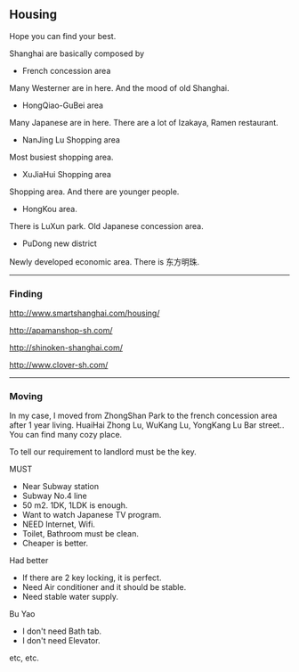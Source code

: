 ## Housing

Hope you can find your best.

Shanghai are basically composed by

- French concession area

Many Westerner are in here. And the mood of old Shanghai.

- HongQiao-GuBei area

Many Japanese are in here. There are a lot of Izakaya, Ramen restaurant.

- NanJing Lu Shopping area

Most busiest shopping area. 

- XuJiaHui Shopping area

Shopping area. And there are younger people.

- HongKou area.

There is LuXun park. Old Japanese concession area.

- PuDong new district

Newly developed economic area. There is 东方明珠.

---

### Finding

http://www.smartshanghai.com/housing/

http://apamanshop-sh.com/

http://shinoken-shanghai.com/

http://www.clover-sh.com/

---

### Moving

In my case, I moved from ZhongShan Park to the french concession area after 1 year living. HuaiHai Zhong Lu, WuKang Lu, YongKang Lu Bar street.. You can find many cozy place.

To tell our requirement to landlord must be the key.

MUST

- Near Subway station
- Subway No.4 line
- 50 m2. 1DK, 1LDK is enough.
- Want to watch Japanese TV program.
- NEED Internet, Wifi.
- Toilet, Bathroom must be clean.
- Cheaper is better.

Had better

- If there are 2 key locking, it is perfect.
- Need Air conditioner and it should be stable.
- Need stable water supply.

Bu Yao

- I don't need Bath tab. 
- I don't need Elevator.

etc, etc.